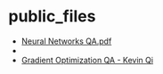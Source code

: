 # public_files
- [Neural Networks QA.pdf](./Neural%20Networks%20QA.pdf)
- 
- [Gradient Optimization QA - Kevin Qi](./GradientOptimizationQAKevinQi.pdf)
